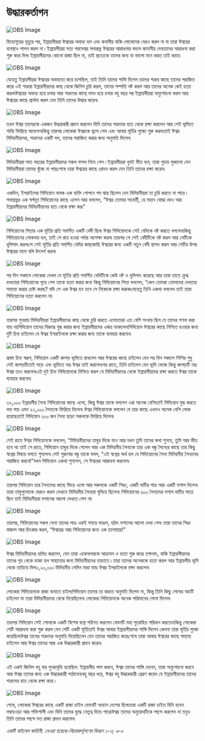# উদ্ধারকর্তাগন

![OBS Image](https://cdn.door43.org/obs/jpg/360px/obs-en-16-01.jpg)

যিহোশূয়ের মৃত্যুর পর, ইস্রায়লীয়রা ঈশ্বরের অবাধ্য হল এবং কনানীয় বাকি লোকেদের বেরও করল না বা তারা ঈশ্বরের ব্যবস্থাও পালন করল না ৷ ইস্রায়লীয়রা সত্য পরমেশ্বর সদাপ্রভু ঈশ্বরের আরাধনার বদলে কানানীয় দেবতাদের আরাধনা করা শুরু করে দিল৷ ইস্রায়লীয়দের কোনো রাজা ছিল না, তাই প্রত্যেকে তাদের জন্য যা ভালো মনে করত তাই করত৷

![OBS Image](https://cdn.door43.org/obs/jpg/360px/obs-en-16-02.jpg)

যেহেতু ইস্রায়লীয়রা ঈশ্বরের অবাধ্যতা করে চলেছিল, তাই তিনি তাদের শাস্তি দিলেন তাদের শত্রুর কাছে তাদের পরাজিত করে৷ এই শত্রুরা ইস্রায়লীয়দের কাছ থেকে জিনিস চুরি করল, তাদের সম্পত্তি নষ্ট করল আর তাদের অনেক কেই হত্যা করল৷ঈশ্বরের অবাধ্য হয়ে চলার আর শত্রুদের কাছে দমন হয়ে চলার বহু বছর পর ইস্রায়লীয়রা অনুশোচনা করল আর ঈশ্বরের কাছে প্রার্থনা করল যেন তিনি তাদের উদ্ধার করেন৷ 

![OBS Image](https://cdn.door43.org/obs/jpg/360px/obs-en-16-03.jpg)

তখন ঈশ্বর তাদেরকে একজন উদ্ধারকরী প্রদান করলেন যিনি তাদের শত্রুদের হাত থেকে রক্ষা করলেন আর সেই ভূমিতে শান্তি ফিরিয়ে আনলেন৷কিন্তু তারপর লোকেরা ঈশ্বরকে ভুলে গেল এবং আবার মূর্তির পুজো শুরু করল৷তাই ঈশ্বর মিদিয়নীয়দের, শত্রুদের একটি দল, তাদের পরাজিত করার জন্য অনুমতি দিলেন৷

![OBS Image](https://cdn.door43.org/obs/jpg/360px/obs-en-16-04.jpg)

মিদিয়নীয়রা সাত বছরের ইস্রায়লীয়দের সকল ফসল নিযে গেল ৷ ইস্রায়লীয়রা খুবই ভীত হল; তারা গুহায় লুকালো যেন মিদিয়নীয়রা তাদের খুঁজে না পায়৷শেষে তারা ঈশ্বরের কাছে রোদন করল যেন তিনি তাদের রক্ষা করেন৷

![OBS Image](https://cdn.door43.org/obs/jpg/360px/obs-en-16-05.jpg)

একদিন, ইসরাইলের গিদিয়োন নামক এক ব্যক্তি গোপনে গম ঝার ছিলেন যেন মিদিয়নীয়রা তা চুরি করতে না পারে ৷ সদাপ্রভুর এক স্বর্গদূত গিদিয়োনের কাছে এলেন আর বললেন, “ঈশ্বর তোমার সহবর্তী, হে মহান যোদ্ধা ৷যাও আর ইস্রায়লীয়দের মিদিয়নীয়দের হাত থেকে রক্ষা কর৷”

![OBS Image](https://cdn.door43.org/obs/jpg/360px/obs-en-16-06.jpg)

গিদিয়োনের পিতার এক মূর্তির প্রতি সমর্পিত একটি বেদী ছিল৷ ঈশ্বর গিদিয়োনকে সেই বেদিকে নষ্ট করতে বললেন৷কিন্তু গিদিয়োনের লোকভয় হল, তাই সে রাত হওয়া পর্যন্ত অপেক্ষা করল৷ তারপর সে সেই বেদীটিকে নষ্ট করল আর সেটিকে ধূলিসাৎ করল৷সে সেই মূর্তির প্রতি সমর্পিত বেদির কাছাকাছি ঈশ্বরের জন্য একটি নতুন বেদী স্থাপন করল আর সেটির উপর ঈশ্বরের নামে বলি উৎসর্গ করল৷  

![OBS Image](https://cdn.door43.org/obs/jpg/360px/obs-en-16-07.jpg)

পর দিন সকালে লোকেরা দেখল যে মূর্তির প্রতি সমর্পিত বেদিটিকে কেউ নষ্ট ও ধূলিসাৎ করেছে আর তারা তাতে ক্রুদ্ধ হল৷তারা গিদিয়োনের গৃহে গেল তাকে হত্যা করার জন্য কিন্তু গিদিয়োনের পিতা বললেন, “কেন তোমরা তোমাদের দেবতার সাহায্য করার চেষ্টা করছ? যদি সে এক ঈশ্বর হন তবে সে নিজেকে রক্ষা করুক৷যেহেতু তিনি একথা বললেন তাই তারা গিদিয়োনের হত্যা করলেন না৷

![OBS Image](https://cdn.door43.org/obs/jpg/360px/obs-en-16-08.jpg)

তারপর পুনরায় মিদিয়নীয়রা ইস্রায়লীয়দের কাছ থেকে চুরি করতে এলো৷তারা এত বেশি সংখায় ছিল যে তাদের গণনা করা যায় না৷গিদিয়োন তাদের বিরুদ্ধে যুদ্ধ করার জন্য ইস্রায়লীয়দের একত্র ডাকলেন৷গিদিয়োন ঈশ্বরের কাছে নিশ্চিত হওয়ার জন্য দুটি চিহ্ন চাইলেন যে ঈশ্বর ইসরাইলকে রক্ষা করার জন্য তাকে ব্যবহার করবেন৷

![OBS Image](https://cdn.door43.org/obs/jpg/360px/obs-en-16-09.jpg)

প্রথম চিহ্ন স্বরূপ, গিদিয়োন একটি কাপড় ভূমিতে রাখলেন আর ঈশ্বরের কাছে চাইলেন যেন পর দিন সকালে শিশির শুধু সেই কাপড়টিতেই পড়ে এবং ভূমিতে নয়৷ ঈশ্বর তাই করলেন৷পর রাতে, তিনি চাইলেন যেন ভূমি ভেজে কিন্তু কাপড়টি নয়৷ ঈশ্বর তাও করলেন৷এই দুই চিহ্ন গিদিয়োনকে নিশ্চিত করল যে মিদিয়নীয়দের থেকে ইস্রায়লীয়দের রক্ষা করতে ঈশ্বর তাকে ব্যবহার করবেন৷

![OBS Image](https://cdn.door43.org/obs/jpg/360px/obs-en-16-10.jpg)

৩২,০০০ ইস্রায়লীয় সৈন্য গিদিয়োনের কাছে এলো, কিন্তু ঈশ্বর তাকে বললেন এরা অনেক বেশি৷তাই গিদিয়োন যুদ্ধ করতে ভয় পায় এমন ২২,০০০ সৈন্যকে ফিরিয়ে দিলেন৷ ঈশ্বর গিদিয়োনকে বললেন যে তার কাছে এখনও অনেক বেশি লোক রয়েছে৷তাই গিদিয়োন ৩০০ জন সৈন্য ছাড়া সকলকে ফিরিয়ে দিলেন৷

![OBS Image](https://cdn.door43.org/obs/jpg/360px/obs-en-16-11.jpg)

সেই রাতে ঈশ্বর গিদিয়োনকে বললেন, “মিদিয়নীয়দের তাম্বুর দিকে যাও আর যখন তুমি তাদের কথা শুনবে, তুমি আর ভীত হবে না৷  তাই সে রাতে, গিদিয়োন তাম্বুর দিকে গেলেন আর এক মিদিয়নীয় সৈন্যকে তার এক বন্ধু সৈন্যের কাছে তার কিছু স্বপ্নের বিষয়ে বলতে শুনলেন৷ সেই পুরুষের বন্ধু তাকে বলল, “এই স্বপ্নের অর্থ হল যে গিদিয়োনের সৈন্য মিদিয়নীয় সৈন্যদের পরাজিত করবে!”যখন গিদিয়োন একথা শুনলেন, সে ঈশ্বরের আরাধনা করলেন৷

![OBS Image](https://cdn.door43.org/obs/jpg/360px/obs-en-16-12.jpg)

তারপর গিদিয়োন তার সৈন্যদের কাছে ফিরে এলো আর সকলকে একটি শিঙা, একটি মাটির পাত্র আর একটি মশাল দিলেন৷ তারা তাম্বুগুলোকে ঘেরাও করল যেখানে মিদিয়নীয় সৈন্যরা ঘুমিয়ে ছিলেন৷ গিদিয়োনের ৩০০ সৈন্যদের মশাল মাটির পাত্রে ছিল তাই মিদিয়নীয়রা মশালের আলো দেখতে পেল না৷ 

![OBS Image](https://cdn.door43.org/obs/jpg/360px/obs-en-16-13.jpg)

তারপর, গিদিয়োনের সকল সেনা তাদের পাত্র একই সময়ে ভাঙল, হঠাৎ মশালের আলো দেখা গেল৷ তারা তাদের শিঙা বাজাল আর চিৎকার করল, “ঈশ্বরের আর গিদিয়োনের জন্য এক তলোয়ার!”

![OBS Image](https://cdn.door43.org/obs/jpg/360px/obs-en-16-14.jpg)

ঈশ্বর মিদিয়নীয়দের ভ্রমিত করলেন, যেন তারা একেঅপরকে আক্রমন ও হত্যা শুরু করে৷  তক্ষনাৎ, বাকি ইস্রায়লীয়দের তাদের গৃহ থেকে ডাকা হল সাহায্যের জন্য মিদিয়নীয়দের তাড়াতে ৷ তারা তাদের অনেককে হত্যা করল আর ইস্রায়লীয় ভূমি থেকে তাড়িয়ে দিল৷১,২০,০০০ মিদিয়নীয় সেদিন মারা যায়৷ ঈশ্বর ইসরাইলকে রক্ষা করলেন৷

![OBS Image](https://cdn.door43.org/obs/jpg/360px/obs-en-16-15.jpg)

লোকেরা গিদিয়োনকে রাজা বানাতে চাইল৷গিদিয়োন তাদের তা করতে অনুমতি দিলেন না, কিন্তু তিনি কিছু সোনার আংটি চাইলেন যা তারা মিদিয়নীয়দের থেকে নিয়েছিলেন৷ লোকেরা গিদিয়োনকে অনেক পরিমানের সোনা দিলেন৷  

![OBS Image](https://cdn.door43.org/obs/jpg/360px/obs-en-16-16.jpg)

তারপর গিদিয়োন সেই সোনাকে একটি বিশেষ বস্ত্রে পরিণত করলেন যেমনটি মহা পুরোহিত পরিধান করতেন৷কিন্তু লোকেরা সেটি আরাধনা করা শুরু করল যেন সেটি একটি মূর্তি৷তাই ঈশ্বর আবার ইস্রায়লীয়দের শাস্তি দিলেন কেননা তারা মূর্তির পুজো করেছিল৷ঈশ্বর তাদের শত্রুদের অনুমতি দিয়েছিলেন যেন তাদের পরাজিত করে৷শেষে তারা আবার ঈশ্বরের কাছে সাহায্য চাইলেন আর ঈশ্বর তাদের আর এক উদ্ধারকারী প্রদান করেন৷  

![OBS Image](https://cdn.door43.org/obs/jpg/360px/obs-en-16-17.jpg)

এই একই জিনিস বহু বার পুনরাবৃত্তি হয়েছিল: ইস্রায়লীয় পাপ করবে, ঈশ্বর তাদের শাস্তি দেবেন, তারা অনুশোচনা করবে আর ঈশ্বর তাদের জন্য এক উদ্ধারকারী পাঠাবেন৷বহু বছর ধরে, ঈশ্বর বহু উদ্ধারকারী প্রেরণ করেন যে ইস্রায়লীয়দের তাদের শত্রুদের হাত থেকে রক্ষা করে ৷ 

![OBS Image](https://cdn.door43.org/obs/jpg/360px/obs-en-16-18.jpg)

শেষে, লোকেরা ঈশ্বরের কাছে একটি রাজা চাইল যেমনটি অন্যান দেশের ছিল৷তারা একটি রাজা চাইত যিনি হবেন লম্বাচওড়া আর শক্তিশালী এবং যিনি তাদের যুদ্ধে নেতৃত্ব দিতে পারে৷ঈশ্বর তাদের অনুরোধটিকে পছন্দ করলেন না তবুও তিনি তাদের পছন্দ মত রাজা প্রদান করলেন৷

_একটি বাইবেল কাহিনী: নেওয়া হয়েছে-বিচারকর্ত্তৃগণের বিবরণ ১-৩; ৬-৮_